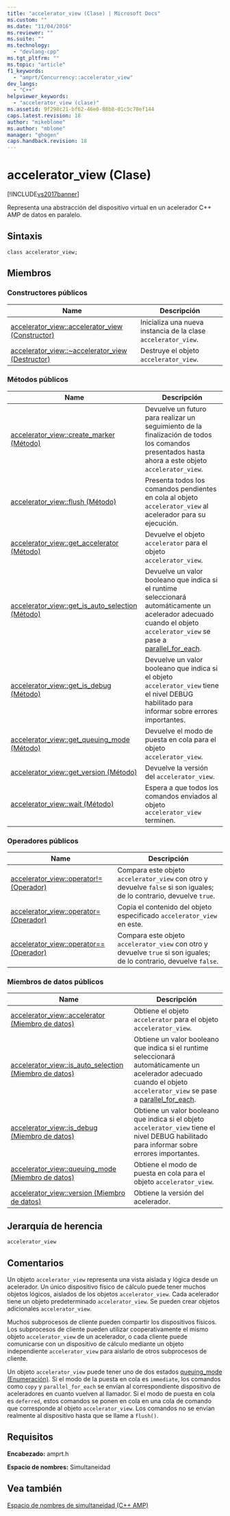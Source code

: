 ```yaml
---
title: "accelerator_view (Clase) | Microsoft Docs"
ms.custom: ""
ms.date: "11/04/2016"
ms.reviewer: ""
ms.suite: ""
ms.technology: 
  - "devlang-cpp"
ms.tgt_pltfrm: ""
ms.topic: "article"
f1_keywords: 
  - "amprt/Concurrency::accelerator_view"
dev_langs: 
  - "C++"
helpviewer_keywords: 
  - "accelerator_view (clase)"
ms.assetid: 9f298c21-bf62-46e0-88b8-01c5c78ef144
caps.latest.revision: 18
author: "mikeblome"
ms.author: "mblome"
manager: "ghogen"
caps.handback.revision: 18
---
```

# accelerator_view (Clase)
[!INCLUDE[vs2017banner](../../../assembler/inline/includes/vs2017banner.md)]

Representa una abstracción del dispositivo virtual en un acelerador C\+\+ AMP de datos en paralelo.  
  
## Sintaxis  
  
```  
class accelerator_view;  
```  
  
## Miembros  
  
### Constructores públicos  
  
|Name|Descripción|  
|----------|-----------------|  
|[accelerator\_view::accelerator\_view \(Constructor\)](../Topic/accelerator_view::accelerator_view%20Constructor.md)|Inicializa una nueva instancia de la clase `accelerator_view`.|  
|[accelerator\_view::~accelerator\_view \(Destructor\)](../Topic/accelerator_view::~accelerator_view%20Destructor.md)|Destruye el objeto `accelerator_view`.|  
  
### Métodos públicos  
  
|Name|Descripción|  
|----------|-----------------|  
|[accelerator\_view::create\_marker \(Método\)](../Topic/accelerator_view::create_marker%20Method.md)|Devuelve un futuro para realizar un seguimiento de la finalización de todos los comandos presentados hasta ahora a este objeto `accelerator_view`.|  
|[accelerator\_view::flush \(Método\)](../Topic/accelerator_view::flush%20Method.md)|Presenta todos los comandos pendientes en cola al objeto `accelerator_view` al acelerador para su ejecución.|  
|[accelerator\_view::get\_accelerator \(Método\)](../Topic/accelerator_view::get_accelerator%20Method.md)|Devuelve el objeto `accelerator` para el objeto `accelerator_view`.|  
|[accelerator\_view::get\_is\_auto\_selection \(Método\)](../Topic/accelerator_view::get_is_auto_selection%20Method.md)|Devuelve un valor booleano que indica si el runtime seleccionará automáticamente un acelerador adecuado cuando el objeto `accelerator_view` se pase a [parallel\_for\_each](../Topic/parallel_for_each%20Function%20\(C++%20AMP\).md).|  
|[accelerator\_view::get\_is\_debug \(Método\)](../Topic/accelerator_view::get_is_debug%20Method.md)|Devuelve un valor booleano que indica si el objeto `accelerator_view` tiene el nivel DEBUG habilitado para informar sobre errores importantes.|  
|[accelerator\_view::get\_queuing\_mode \(Método\)](../Topic/accelerator_view::get_queuing_mode%20Method.md)|Devuelve el modo de puesta en cola para el objeto `accelerator_view`.|  
|[accelerator\_view::get\_version \(Método\)](../Topic/accelerator_view::get_version%20Method.md)|Devuelve la versión del `accelerator_view`.|  
|[accelerator\_view::wait \(Método\)](../Topic/accelerator_view::wait%20Method.md)|Espera a que todos los comandos enviados al objeto `accelerator_view` terminen.|  
  
### Operadores públicos  
  
|Name|Descripción|  
|----------|-----------------|  
|[accelerator\_view::operator\!\= \(Operador\)](../Topic/accelerator_view::operator!=%20Operator.md)|Compara este objeto `accelerator_view` con otro y devuelve `false` si son iguales; de lo contrario, devuelve `true`.|  
|[accelerator\_view::operator\= \(Operador\)](../Topic/accelerator_view::operator=%20Operator.md)|Copia el contenido del objeto especificado `accelerator_view` en este.|  
|[accelerator\_view::operator\=\= \(Operador\)](../Topic/accelerator_view::operator==%20Operator.md)|Compara este objeto `accelerator_view` con otro y devuelve `true` si son iguales; de lo contrario, devuelve `false`.|  
  
### Miembros de datos públicos  
  
|Name|Descripción|  
|----------|-----------------|  
|[accelerator\_view::accelerator \(Miembro de datos\)](../Topic/accelerator_view::accelerator%20Data%20Member.md)|Obtiene el objeto `accelerator` para el objeto `accelerator_view`.|  
|[accelerator\_view::is\_auto\_selection \(Miembro de datos\)](../Topic/accelerator_view::is_auto_selection%20Data%20Member.md)|Obtiene un valor booleano que indica si el runtime seleccionará automáticamente un acelerador adecuado cuando el objeto `accelerator_view` se pase a [parallel\_for\_each](../Topic/parallel_for_each%20Function%20\(C++%20AMP\).md).|  
|[accelerator\_view::is\_debug \(Miembro de datos\)](../Topic/accelerator_view::is_debug%20Data%20Member.md)|Obtiene un valor booleano que indica si el objeto `accelerator_view` tiene el nivel DEBUG habilitado para informar sobre errores importantes.|  
|[accelerator\_view::queuing\_mode \(Miembro de datos\)](../Topic/accelerator_view::queuing_mode%20Data%20Member.md)|Obtiene el modo de puesta en cola para el objeto `accelerator_view`.|  
|[accelerator\_view::version \(Miembro de datos\)](../Topic/accelerator_view::version%20Data%20Member.md)|Obtiene la versión del acelerador.|  
  
## Jerarquía de herencia  
 `accelerator_view`  
  
## Comentarios  
 Un objeto `accelerator_view` representa una vista aislada y lógica desde un acelerador.  Un único dispositivo físico de cálculo puede tener muchos objetos lógicos, aislados de los objetos `accelerator_view`.  Cada acelerador tiene un objeto predeterminado `accelerator_view`.  Se pueden crear objetos adicionales `accelerator_view`.  
  
 Muchos subprocesos de cliente pueden compartir los dispositivos físicos.  Los subprocesos de cliente pueden utilizar cooperativamente el mismo objeto `accelerator_view` de un acelerador, o cada cliente puede comunicarse con un dispositivo de cálculo mediante un objeto independiente `accelerator_view` para aislarlo de otros subprocesos de cliente.  
  
 Un objeto `accelerator_view` puede tener uno de dos estados [queuing\_mode \(Enumeración\)](../../../parallel/amp/reference/queuing-mode-enumeration.md).  Si el modo de la puesta en cola es `immediate`, los comandos como `copy` y `parallel_for_each` se envían al correspondiente dispositivo de aceleradores en cuanto vuelven al llamador.  Si el modo de puesta en cola es `deferred`, estos comandos se ponen en cola en una cola de comando que corresponde al objeto `accelerator_view`.  Los comandos no se envían realmente al dispositivo hasta que se llame a `flush()`.  
  
## Requisitos  
 **Encabezado:** amprt.h  
  
 **Espacio de nombres:** Simultaneidad  
  
## Vea también  
 [Espacio de nombres de simultaneidad \(C\+\+ AMP\)](../../../parallel/amp/reference/concurrency-namespace-cpp-amp.md)